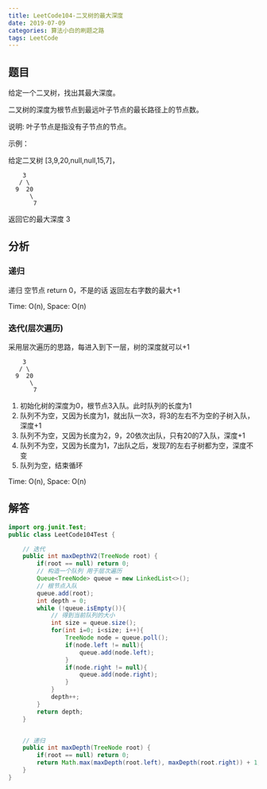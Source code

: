 ```yaml
---
title: LeetCode104-二叉树的最大深度
date: 2019-07-09
categories: 算法小白的刷题之路
tags: LeetCode
---
```


## 题目
给定一个二叉树，找出其最大深度。

二叉树的深度为根节点到最远叶子节点的最长路径上的节点数。

说明: 叶子节点是指没有子节点的节点。

示例：

给定二叉树 [3,9,20,null,null,15,7]，

```
    3
   / \
  9  20
      \
       7
```
返回它的最大深度 3 
## 分析
### 递归
递归 空节点 return 0，不是的话 返回左右字数的最大+1

Time: O(n), Space: O(n)

### 迭代(层次遍历)
采用层次遍历的思路，每进入到下一层，树的深度就可以+1

```
    3
   / \
  9  20
      \
       7
```
1. 初始化树的深度为0，根节点3入队。此时队列的长度为1
2. 队列不为空，又因为长度为1，就出队一次3，将3的左右不为空的子树入队，深度+1
3. 队列不为空，又因为长度为2，9，20依次出队，只有20的7入队，深度+1
4. 队列不为空，又因为长度为1，7出队之后，发现7的左右子树都为空，深度不变
5. 队列为空，结束循环

Time: O(n), Space: O(n)

## 解答

````java
import org.junit.Test;
public class LeetCode104Test {

	// 迭代
	public int maxDepthV2(TreeNode root) {
		if(root == null) return 0;
		// 构造一个队列 用于层次遍历
		Queue<TreeNode> queue = new LinkedList<>();
		// 根节点入队
		queue.add(root);
		int depth = 0;
		while (!queue.isEmpty()){
			// 得到当前队列的大小
			int size = queue.size();
			for(int i=0; i<size; i++){
				TreeNode node = queue.poll();
				if(node.left != null){
					queue.add(node.left);
				}
				if(node.right != null){
					queue.add(node.right);
				}
			}
			depth++;
		}
		return depth;
	}


	// 递归
	public int maxDepth(TreeNode root) {
		if(root == null) return 0;
		return Math.max(maxDepth(root.left), maxDepth(root.right)) + 1;
	}
}


````









